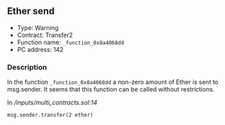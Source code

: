 

## Ether send

- Type: Warning
- Contract: Transfer2
- Function name: `_function_0x8a4068dd`
- PC address: 142



### Description
In the function `_function_0x8a4068dd` a non-zero amount of Ether is sent to msg.sender.
It seems that this function can be called without restrictions.

In *<TESTDATA>/inputs/multi_contracts.sol:14*

```
msg.sender.transfer(2 ether)
```
